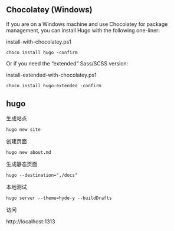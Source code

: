 # 

## Chocolatey (Windows) 
If you are on a Windows machine and use Chocolatey for package management, you can install Hugo with the following one-liner:

install-with-chocolatey.ps1

```
choco install hugo -confirm
```
Or if you need the “extended” Sass/SCSS version:

install-extended-with-chocolatey.ps1
```
choco install hugo-extended -confirm
```
## hugo

生成站点
```
hugo new site
```

创建页面
```
hugo new about.md
```

生成静态页面
```
hugo --destination="./docs"
```

本地测试
```
hugo server --theme=hyde-y --buildDrafts
```
访问

http://localhost:1313

